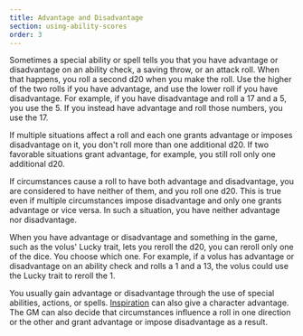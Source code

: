 ```yaml
---
title: Advantage and Disadvantage
section: using-ability-scores
order: 3
---
```

Sometimes a special ability or spell tells you that you have advantage or disadvantage on an ability check, a saving throw,
or an attack roll. When that happens, you roll a second d20 when you make the roll. Use the higher of the two rolls if you
have advantage, and use the lower roll if you have disadvantage. For example, if you have disadvantage and roll a 17 and
a 5, you use the 5. If you instead have advantage and roll those numbers, you use the 17.

If multiple situations affect a roll and each one grants advantage or imposes disadvantage on it, you don't roll more
than one additional d20. If two favorable situations grant advantage, for example, you still roll only one additional d20.

If circumstances cause a roll to have both advantage and disadvantage, you are considered to have neither of them, and
you roll one d20. This is true even if multiple circumstances impose disadvantage and only one grants advantage or vice
versa. In such a situation, you have neither advantage nor disadvantage.

When you have advantage or disadvantage and something in the game, such as the volus' Lucky trait, lets you reroll the
d20, you can reroll only one of the dice. You choose which one. For example, if a volus has advantage or disadvantage on
an ability check and rolls a 1 and a 13, the volus could use the Lucky trait to reroll the 1.

You usually gain advantage or disadvantage through the use of special abilities, actions, or spells.
[Inspiration](/phb/rules/beyond-first-level#inspiration) can also give a character advantage. The GM can also decide
that circumstances influence a roll in one direction or the other and grant advantage or impose disadvantage as a result.

<source-reference pages="76-77"></source-reference>
